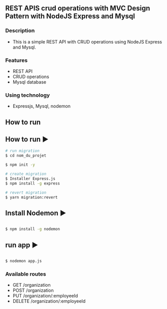 ## REST APIS crud operations with MVC Design Pattern with NodeJS Express and Mysql

### Description
- This is a simple REST API with CRUD operations using NodeJS Express and Mysql.

### Features
- REST API
- CRUD operations
- Mysql database

### Using technology
- Expressjs, Mysql, nodemon

## How to run
 

## How to run ▶

```bash
# run migration
$ cd nom_du_projet

$ npm init -y

# create migration
$ Installer Express.js
$ npm install -g express

# revert migration
$ yarn migration:revert
```

## Install Nodemon ▶

```bash

$ npm install -g nodemon


```


## run app ▶

```bash

$ nodemon app.js


```



### Available routes
- GET    /organization
- POST   /organization
- PUT    /organization/:employeeId
- DELETE /organization/:employeeId
